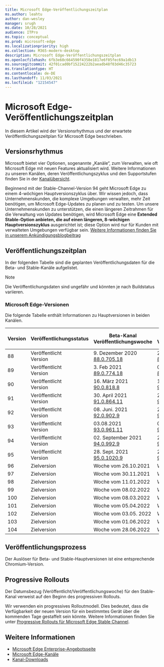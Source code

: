 ```yaml
---
title: Microsoft Edge-Veröffentlichungszeitplan
ms.author: leahtu
author: dan-wesley
manager: srugh
ms.date: 10/28/2021
audience: ITPro
ms.topic: conceptual
ms.prod: microsoft-edge
ms.localizationpriority: high
ms.collection: M365-modern-desktop
description: Microsoft Edge-Veröffentlichungszeitplan
ms.openlocfilehash: 6fb3e60c664590f4358e1817e6f05fec69a1db13
ms.sourcegitcommit: 42f01cad0bf15224222b2aeadb48f03d46c35723
ms.translationtype: HT
ms.contentlocale: de-DE
ms.lasthandoff: 11/03/2021
ms.locfileid: "12154547"
---
```

# <a name="microsoft-edge-release-schedule"></a>Microsoft Edge-Veröffentlichungszeitplan

In diesem Artikel wird der Versionsrhythmus und der erwartete Veröffentlichungszeitplan für Microsoft Edge beschrieben.

## <a name="release-cadence"></a>Versionsrhythmus

Microsoft bietet vier Optionen, sogenannte „Kanäle“, zum Verwalten, wie oft Microsoft Edge mit neuen Features aktualisiert wird. Weitere Informationen zu unseren Kanälen, deren Veröffentlichungszyklus und den Supportstufen finden Sie in der [Kanalübersicht](./microsoft-edge-channels.md#channel-overview).

Beginnend mit der Stable-Channel-Version 94 geht Microsoft Edge zu einem 4-wöchigen Hauptversionszyklus über. Wir wissen jedoch, dass Unternehmenskunden, die komplexe Umgebungen verwalten, mehr Zeit benötigen, um Microsoft Edge-Updates zu planen und zu testen. Um unsere Unternehmenskunden zu unterstützen, die einen längeren Zeitrahmen für die Verwaltung von Updates benötigen, wird Microsoft Edge eine **Extended Stable-Option anbieten, die auf einen längeren, 8-wöchigen Hauptversionszyklus** ausgerichtet ist; diese Option wird nur für Kunden mit verwalteten Umgebungen verfügbar sein. [Weitere Informationen finden Sie in unserem Ankündigungsblogbeitrag](https://blogs.windows.com/msedgedev/2021/07/15/opt-in-extended-stable-release-cycle/)

## <a name="release-schedule"></a>Veröffentlichungszeitplan

In der folgenden Tabelle sind die geplanten Veröffentlichungsdaten für die Beta- und Stable-Kanäle aufgelistet.

> [!NOTE]
> Die Veröffentlichungsdaten sind ungefähr und könnten je nach Buildstatus variieren.

### <a name="microsoft-edge-releases"></a>Microsoft Edge-Versionen

Die folgende Tabelle enthält Informationen zu Hauptversionen in beiden Kanälen.

| Version | Veröffentlichungsstatus | Beta-Kanal<br>Veröffentlichungswoche | Stable-Kanal<br>Veröffentlichungswoche | Erweitert<br> Stable-Kanal<br>Veröffentlichungswoche |
|---------|-----|------|--------|--------|
| 88 | Veröffentlicht<br>Version | 9. Dezember 2020<br>[88.0.705.18](/deployedge/microsoft-edge-relnote-archive-beta-channel#version-88070518-december-9) | 21. Januar 2021<br>[88.0.705.50](/deployedge/microsoft-edge-relnote-archive-stable-channel#version-88070550-january-21)|  |
| 89 | Veröffentlicht<br>Version | 3. Feb 2021<br>[89.0.774.18](/deployedge/microsoft-edge-relnote-archive-beta-channel#version-89077418-february-3) | 08.03.2021<br>[89.0.774.48](/deployedge/microsoft-edge-relnote-archive-stable-channel#version-89077448-march-8) |  |
| 90 | Veröffentlicht<br>Version | 16. März 2021<br>[90.0.818.8](/deployedge/microsoft-edge-relnote-archive-beta-channel#version-9008188-march-16)  | 15. April 2021<BR>[90.0.818.39](/deployedge/microsoft-edge-relnote-archive-stable-channel#version-90081839-april-15) |  |
| 91 | Veröffentlicht<br>Version | 30. April 2021<br>[91.0.864.11](/deployedge/microsoft-edge-relnote-archive-beta-channel#version-91086411-april-30) | 27. Mai 2021<BR>[91.0.864.37](/deployedge/microsoft-edge-relnote-archive-stable-channel#version-91086437-may-27) |  |
| 92 | Veröffentlicht<br>Version | 08. Juni. 2021<br>[92.0.902.9](/deployedge/microsoft-edge-relnote-archive-beta-channel#version-9209029-june-08) | 22. Juli 2021<BR>[92.0.902.55](/deployedge/microsoft-edge-relnote-archive-stable-channel#version-92090255-july-22) |  |
| 93 | Veröffentlicht<br>Version | 03.08.2021<br>[93.0.961.11](/deployedge/microsoft-edge-relnote-beta-channel#version-93096111-August-03) | 02. September 2021<BR>[93.0.961.38](/deployedge/microsoft-edge-relnote-stable-channel#version-93096138-September-02) |  |
| 94 | Veröffentlicht<br>Version | 02. September 2021<br>[94.0.992.9](/deployedge/microsoft-edge-relnote-beta-channel#version-9409929-September-02) | 24. September 2021<BR>[94.0.992.31](/deployedge/microsoft-edge-relnote-stable-channel#version-94099231-September-24) | 24. September 2021<BR>[94.0.992.31](/deployedge/microsoft-edge-relnote-stable-channel#version-94099231-September-24) |
| 95 | Veröffentlicht<br>Version | 28. Sept. 2021<br>[95.0.1020.9](/deployedge/microsoft-edge-relnote-beta-channel#version-95010209-September-28) | 21.10.2021<br>[95.0.1020.30](/deployedge/microsoft-edge-relnote-stable-channel#version-950102030-october-21) | Nicht zutreffend |
| 96 | Zielversion | Woche vom 26.10.2021 | Woche vom 18.11.2021 | Woche vom 18.11.2021 |
| 97 | Zielversion | Woche vom 30.11.2021 | Woche vom 06.01.2022 | Nicht zutreffend  |
| 98 | Zielversion | Woche vom 11.01.2022 | Woche vom 03.02.2022 | Woche vom 03.02.2022 |
| 99 | Zielversion | Woche vom 08.02.2022 | Woche vom 03.03.2022 | Nicht zutreffend  |
| 100 | Zielversion | Woche vom 08.03.2022 | Woche vom 31.03.2022 | Woche vom 31.03.2022 |
| 101 | Zielversion | Woche vom 05.04.2022 | Woche vom 28.04.2022 | Nicht zutreffend |
| 102 | Zielversion | Woche vom 03.05. 2022 | Woche vom 26.05. 2022 | Woche vom 26.05. 2022 |
| 103 | Zielversion | Woche vom 01.06.2022 | Woche vom 23.06.2022 | Nicht zutreffend |
| 104 | Zielversion | Woche vom 28.06.2022 | Woche vom 04.08.2022 | Woche vom 04.08.2022 |


## <a name="release-process"></a>Veröffentlichungsprozess

Der Auslöser für Beta- und Stable-Hauptversionen ist eine entsprechende Chromium-Version.

## <a name="progressive-rollouts"></a>Progressive Rollouts

Der Datumsbezug (Veröffentlicht/Veröffentlichungswoche) für den Stable-Kanal verweist auf den Beginn des progressiven Rollouts.

Wir verwenden ein progressives Rolloutmodell. Dies bedeutet, dass die Verfügbarkeit der neuen Version für ein bestimmtes Gerät über die kommenden Tage gestaffelt sein könnte. Weitere Informationen finden Sie unter [Progressive Rollouts für Microsoft Edge Stable Channel](/deployedge/microsoft-edge-update-progressive-rollout).

## <a name="see-also"></a>Weitere Informationen

- [Microsoft Edge Enterprise-Angebotsseite](https://aka.ms/EdgeEnterprise)
- [Microsoft Edge-Kanäle](/deployedge/microsoft-edge-channels)
- [Kanal-Downloads](https://www.microsoft.com/edge/business/download)
